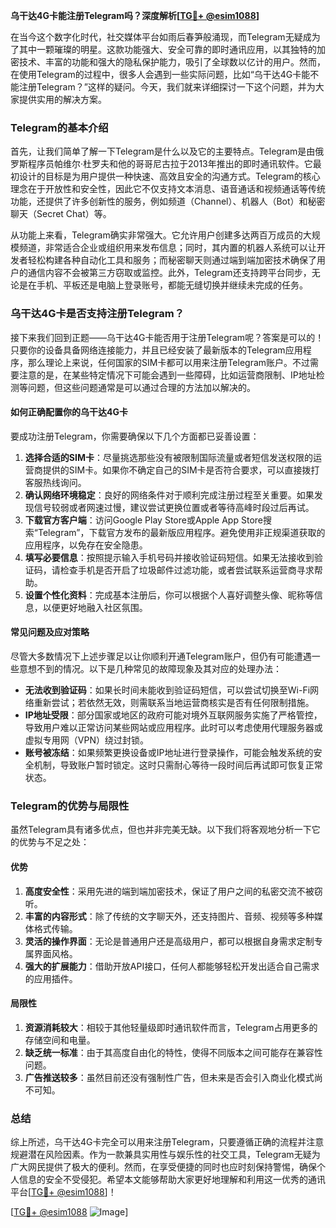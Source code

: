 **乌干达4G卡能注册Telegram吗？深度解析[[TG💪+ @esim1088](https://t.me/s/esim1088)]**

在当今这个数字化时代，社交媒体平台如雨后春笋般涌现，而Telegram无疑成为了其中一颗璀璨的明星。这款功能强大、安全可靠的即时通讯应用，以其独特的加密技术、丰富的功能和强大的隐私保护能力，吸引了全球数以亿计的用户。然而，在使用Telegram的过程中，很多人会遇到一些实际问题，比如“乌干达4G卡能不能注册Telegram？”这样的疑问。今天，我们就来详细探讨一下这个问题，并为大家提供实用的解决方案。

### Telegram的基本介绍

首先，让我们简单了解一下Telegram是什么以及它的主要特点。Telegram是由俄罗斯程序员帕维尔·杜罗夫和他的哥哥尼古拉于2013年推出的即时通讯软件。它最初设计的目标是为用户提供一种快速、高效且安全的沟通方式。Telegram的核心理念在于开放性和安全性，因此它不仅支持文本消息、语音通话和视频通话等传统功能，还提供了许多创新性的服务，例如频道（Channel）、机器人（Bot）和秘密聊天（Secret Chat）等。

从功能上来看，Telegram确实非常强大。它允许用户创建多达两百万成员的大规模频道，非常适合企业或组织用来发布信息；同时，其内置的机器人系统可以让开发者轻松构建各种自动化工具和服务；而秘密聊天则通过端到端加密技术确保了用户的通信内容不会被第三方窃取或监控。此外，Telegram还支持跨平台同步，无论是在手机、平板还是电脑上登录账号，都能无缝切换并继续未完成的任务。

### 乌干达4G卡是否支持注册Telegram？

接下来我们回到正题——乌干达4G卡能否用于注册Telegram呢？答案是可以的！只要你的设备具备网络连接能力，并且已经安装了最新版本的Telegram应用程序，那么理论上来说，任何国家的SIM卡都可以用来注册Telegram账户。不过需要注意的是，在某些特定情况下可能会遇到一些障碍，比如运营商限制、IP地址检测等问题，但这些问题通常是可以通过合理的方法加以解决的。

#### 如何正确配置你的乌干达4G卡

要成功注册Telegram，你需要确保以下几个方面都已妥善设置：

1. **选择合适的SIM卡**：尽量挑选那些没有被限制国际流量或者短信发送权限的运营商提供的SIM卡。如果你不确定自己的SIM卡是否符合要求，可以直接拨打客服热线询问。
2. **确认网络环境稳定**：良好的网络条件对于顺利完成注册过程至关重要。如果发现信号较弱或者网速过慢，建议尝试更换位置或者等待高峰时段过后再试。
3. **下载官方客户端**：访问Google Play Store或Apple App Store搜索“Telegram”，下载官方发布的最新版应用程序。避免使用非正规渠道获取的应用程序，以免存在安全隐患。
4. **填写必要信息**：按照提示输入手机号码并接收验证码短信。如果无法接收到验证码，请检查手机是否开启了垃圾邮件过滤功能，或者尝试联系运营商寻求帮助。
5. **设置个性化资料**：完成基本注册后，你可以根据个人喜好调整头像、昵称等信息，以便更好地融入社区氛围。

#### 常见问题及应对策略

尽管大多数情况下上述步骤足以让你顺利开通Telegram账户，但仍有可能遭遇一些意想不到的情况。以下是几种常见的故障现象及其对应的处理办法：

- **无法收到验证码**：如果长时间未能收到验证码短信，可以尝试切换至Wi-Fi网络重新尝试；若依然无效，则需联系当地运营商核实是否有任何限制措施。
- **IP地址受限**：部分国家或地区的政府可能对境外互联网服务实施了严格管控，导致用户难以正常访问某些网站或应用程序。此时可以考虑使用代理服务器或虚拟专用网（VPN）绕过封锁。
- **账号被冻结**：如果频繁更换设备或IP地址进行登录操作，可能会触发系统的安全机制，导致账户暂时锁定。这时只需耐心等待一段时间后再试即可恢复正常状态。

### Telegram的优势与局限性

虽然Telegram具有诸多优点，但也并非完美无缺。以下我们将客观地分析一下它的优势与不足之处：

#### 优势

1. **高度安全性**：采用先进的端到端加密技术，保证了用户之间的私密交流不被窃听。
2. **丰富的内容形式**：除了传统的文字聊天外，还支持图片、音频、视频等多种媒体格式传输。
3. **灵活的操作界面**：无论是普通用户还是高级用户，都可以根据自身需求定制专属界面风格。
4. **强大的扩展能力**：借助开放API接口，任何人都能够轻松开发出适合自己需求的应用插件。

#### 局限性

1. **资源消耗较大**：相较于其他轻量级即时通讯软件而言，Telegram占用更多的存储空间和电量。
2. **缺乏统一标准**：由于其高度自由化的特性，使得不同版本之间可能存在兼容性问题。
3. **广告推送较多**：虽然目前还没有强制性广告，但未来是否会引入商业化模式尚不可知。

### 总结

综上所述，乌干达4G卡完全可以用来注册Telegram，只要遵循正确的流程并注意规避潜在风险因素。作为一款兼具实用性与娱乐性的社交工具，Telegram无疑为广大网民提供了极大的便利。然而，在享受便捷的同时也应时刻保持警惕，确保个人信息的安全不受侵犯。希望本文能够帮助大家更好地理解和利用这一优秀的通讯平台[[TG💪+ @esim1088](https://t.me/s/esim1088)]！

[[TG💪+ @esim1088](https://t.me/s/esim1088) ![Image](https://i.postimg.cc/4NQfJmqS/Snipaste-2025-05-13-00-14-12.png)]